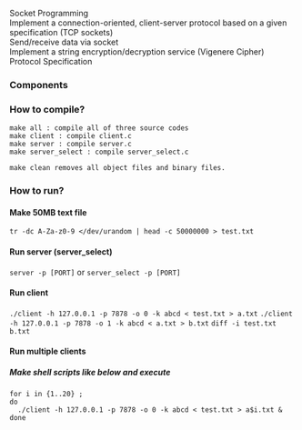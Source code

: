 Socket Programming  
Implement a connection-oriented, client-server protocol based on a given specification (TCP sockets)  
Send/receive data via socket  
Implement a string encryption/decryption service (Vigenere Cipher)  
Protocol Specification  
  ### Components

  ### How to compile?
  `make all : compile all of three source codes`  
  `make client : compile client.c`  
  `make server : compile server.c`  
  `make server_select : compile server_select.c`  
  
  `make clean removes all object files and binary files.`

  ### How to run?
  #### Make 50MB text file
  `tr -dc A-Za-z0-9 </dev/urandom | head -c 50000000 > test.txt`
  #### Run server (server_select)
  `server -p [PORT]` or `server_select -p [PORT]`
  #### Run client
  `./client -h 127.0.0.1 -p 7878 -o 0 -k abcd < test.txt > a.txt`
  `./client -h 127.0.0.1 -p 7878 -o 1 -k abcd < a.txt > b.txt`
  `diff -i test.txt b.txt`
  #### Run multiple clients
  ##### Make shell scripts like below and execute 
  ```  
  for i in {1..20} ;  
do  
    ./client -h 127.0.0.1 -p 7878 -o 0 -k abcd < test.txt > a$i.txt &  
done  
```